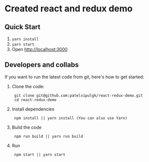 # Created react and redux demo

## Quick Start
1. `yarn install`
2. `yarn start` 
3. Open <http://localhost:3000>

## Developers and collabs

If you want to run the latest code from git, here's how to get started:

1. Clone the code:

        git clone git@github.com:patelvipulgk/react-redux-demo.git
        cd react-redux-demo

2. Install dependencies

        npm install || yarn install (You can also use Yarn) 

3. Build the code

        npm run build || yarn run build 

4. Run

        npm start || yarn start

